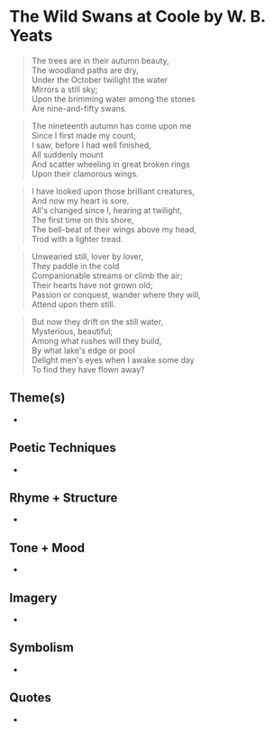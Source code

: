 # The Wild Swans at Coole by W. B. Yeats

> The trees are in their autumn beauty,  
> The woodland paths are dry,  
> Under the October twilight the water  
> Mirrors a still sky;  
> Upon the brimming water among the stones  
> Are nine-and-fifty swans.  

> The nineteenth autumn has come upon me  
> Since I first made my count;  
> I saw, before I had well finished,  
> All suddenly mount  
> And scatter wheeling in great broken rings  
> Upon their clamorous wings.  

> I have looked upon those brilliant creatures,  
> And now my heart is sore.  
> All's changed since I, hearing at twilight,  
> The first time on this shore,  
> The bell-beat of their wings above my head,  
> Trod with a lighter tread.  

> Unwearied still, lover by lover,  
> They paddle in the cold  
> Companionable streams or climb the air;  
> Their hearts have not grown old;  
> Passion or conquest, wander where they will,  
> Attend upon them still.  

> But now they drift on the still water,  
> Mysterious, beautiful;  
> Among what rushes will they build,  
> By what lake's edge or pool  
> Delight men's eyes when I awake some day  
> To find they have flown away?  

## Theme(s)
- 

## Poetic Techniques
- 

## Rhyme + Structure
- 

## Tone + Mood
- 

## Imagery
- 

## Symbolism
- 

## Quotes
-

